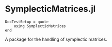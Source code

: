 # SymplecticMatrices.jl

```@meta
DocTestSetup = quote
    using SymplecticMatrices
end
```

A package for the handling of symplectic matrices.